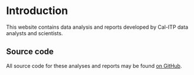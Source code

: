 # Introduction 
This website contains data analysis and reports developed by Cal-ITP data analysts and scientists.

## Source code

All source code for these analyses and reports may be found [on GitHub](https://github.com/cal-itp/data-analyses).
